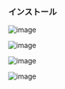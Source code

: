 ### インストール
![image](https://github.com/winofsql/subject-230511/assets/1501327/b392d1c1-bed4-49e1-835f-4b69e0d796ad)

![image](https://github.com/winofsql/subject-230511/assets/1501327/c088909d-3138-4b9e-8ec7-470de0e0a51c)

![image](https://github.com/winofsql/subject-230511/assets/1501327/2156ad2c-b9df-4bd1-a409-d224927421e4)

![image](https://github.com/winofsql/subject-230511/assets/1501327/e542698b-c1b4-4e04-b41f-7fd08d5e8ae8)

